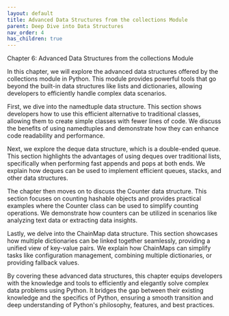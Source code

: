 ```yaml
---
layout: default
title: Advanced Data Structures from the collections Module
parent: Deep Dive into Data Structures
nav_order: 4
has_children: true
---
```

Chapter 6: Advanced Data Structures from the collections Module

In this chapter, we will explore the advanced data structures offered by the collections module in Python. This module provides powerful tools that go beyond the built-in data structures like lists and dictionaries, allowing developers to efficiently handle complex data scenarios.

First, we dive into the namedtuple data structure. This section shows developers how to use this efficient alternative to traditional classes, allowing them to create simple classes with fewer lines of code. We discuss the benefits of using namedtuples and demonstrate how they can enhance code readability and performance.

Next, we explore the deque data structure, which is a double-ended queue. This section highlights the advantages of using deques over traditional lists, specifically when performing fast appends and pops at both ends. We explain how deques can be used to implement efficient queues, stacks, and other data structures.

The chapter then moves on to discuss the Counter data structure. This section focuses on counting hashable objects and provides practical examples where the Counter class can be used to simplify counting operations. We demonstrate how counters can be utilized in scenarios like analyzing text data or extracting data insights.

Lastly, we delve into the ChainMap data structure. This section showcases how multiple dictionaries can be linked together seamlessly, providing a unified view of key-value pairs. We explain how ChainMaps can simplify tasks like configuration management, combining multiple dictionaries, or providing fallback values.

By covering these advanced data structures, this chapter equips developers with the knowledge and tools to efficiently and elegantly solve complex data problems using Python. It bridges the gap between their existing knowledge and the specifics of Python, ensuring a smooth transition and deep understanding of Python's philosophy, features, and best practices.